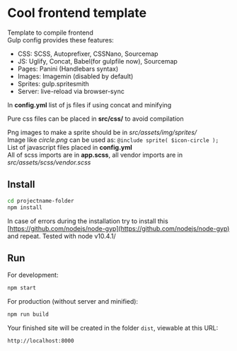 # Cool frontend template

Template to compile frontend  
Gulp config provides these features:

- CSS: SCSS, Autoprefixer, CSSNano, Sourcemap
- JS: Uglify, Concat, Babel(for gulpfile now), Sourcemap
- Pages: Panini (Handlebars syntax)
- Images: Imagemin (disabled by default)
- Sprites: gulp.spritesmith
- Server: live-reload via browser-sync
 

In **config.yml** list of js files if using concat and minifying

Pure css  files can be placed in **src/css/** to avoid compilation


Png images to make a sprite should be in *src/assets/img/sprites/*  
Image like *circle.png* can be used as: `@include sprite( $icon-circle );`  
List of javascript files placed in **config.yml**  
All of scss imports are in **app.scss**, all vendor imports are in *src/assets/scss/vendor.scss*  


## Install 

```bash
cd projectname-folder
npm install
```

In case of errors during the installation try to install this 
[https://github.com/nodejs/node-gyp](https://github.com/nodejs/node-gyp) 
and repeat. Tested with node v10.4.1/

## Run

For development:
```bash
npm start
```
For production (without server and minified):
```bash
npm run build
```
Your finished site will be created in the folder `dist`, viewable at this URL:

```
http://localhost:8000
```

